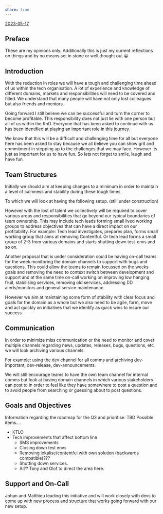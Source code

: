 ```yaml
---
share: true
---
```

[2023-05-17](2023-05-17.md#)

## Preface
These are my opinions only. Additionally this is just my current reflections on things and by no means set in stone or well thought out 😀

## Introduction
With the reduction in roles we will have a tough and challenging time ahead of us within the tech organisation. A lot of experience and knowledge of different domains, markets and responsibilities will need to be covered and filled. We understand that many people will have not only lost colleagues  but also friends and mentors.

Going forward I still believe we can be successful and turn the corner to become profitable. This responsibility does not just lie with one person but all of us within the RnD. Everyone that has been asked to continue with us has been identified at playing an important role in this journey.

We know that this will be a difficult and challenging time for all but everyone here has been asked to stay because we all believe you can show grit and commitment in stepping up to the challenges that we may face. However its just as important for us to have fun. So lets not forget to smile, laugh and have fun.

## Team Structures
Initially we should aim at keeping changes to a minimum in order to maintain a level of calmness and stability during these tough times. 

To which we will look at having the following setup.
(still under construction)

However with the lost of talent we collectively will be required to cover various areas and responsibilities that go beyond our typical boundaries of team ownership. This may include tech leads forming small lived working groups to address objectives that can have a direct impact on our profitability.
For example: Tech lead investigates, prepares plan, forms small working group that aims at removing Contentful. Or tech lead forms a small group of 2-3 from various domains and starts shutting down test-envs and so on.

Another proposal that is under consideration could be having on-call teams for the week monitoring the domain channels to support with bugs and questions. This could allow the teams to remain focussed on the weeks goals and removing the need to context switch between development and support and at the same time on-call working on improving low hanging fruit, stabilising services, removing old services, addressing DD alerts/monitors and general service maintenance.

However we aim at maintaining some form of stability with clear focus and goals for the domain as a whole but we also need to be agile, form, move and act quickly on initiatives that we identify as quick wins to insure our success.

## Communication
In order to minimize miss communication or the need to monitor and cover multiple channels regarding news, updates, releases, bugs, questions, etc we will look archiving various channels. 

For example: using the dev channel for all comms and archiving dev-important, dev-release, dev-announcements.

We will still encourage teams to have the own team channel for internal comms but look at having domain channels in which various stakeholders can post to in order to feel like they have somewhere to post a question and to avoid people from searching or guessing about to post questions.

## Goals and Objectives
Information regarding the roadmap for the Q3 and prioritise: TBD
Possible items....
- KTLO
- Tech improvements that affect bottom line
	- SMS improvements
	- Closing down test envs
	- Removing lokalise/contentful with own solution (backwards compatible)???
	- Shutting down services.
	- AI??
Tony and Olof to direct the area here.

## Support and On-Call
Johan and Matthieu leading this initiative and will work closely with devs to come up with new process and structure that works going forward with our new setup.

